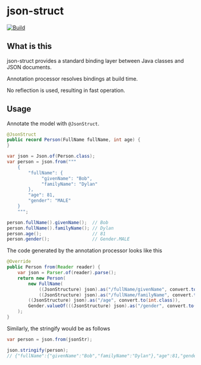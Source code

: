 # json-struct

[![Build](https://github.com/naotsugu/json-struct/actions/workflows/gradle-build.yml/badge.svg)](https://github.com/naotsugu/jpa-fluent-query/actions/workflows/gradle-build.yml)


## What is this

json-struct provides a standard binding layer between Java classes and JSON documents.

Annotation processor resolves bindings at build time.

No reflection is used, resulting in fast operation.


## Usage

Annotate the model with `@JsonStruct`.

```java
@JsonStruct
public record Person(FullName fullName, int age) {
}
```

```java
var json = Json.of(Person.class);
var person = json.from("""
    {
        "fullName": {
             "givenName": "Bob",
             "familyName": "Dylan"
        },
        "age": 81,
        "gender": "MALE"
    }
    """;

person.fullName().givenName();  // Bob
person.fullName().familyName(); // Dylan
person.age();                   // 81
person.gender();                // Gender.MALE
```


The code generated by the annotation processor looks like this

```java
@Override
public Person from(Reader reader) {
    var json = Parser.of(reader).parse();
    return new Person(
        new FullName(
            ((JsonStructure) json).as("/fullName/givenName", convert.to(String.class)),
            ((JsonStructure) json).as("/fullName/familyName", convert.to(String.class))),
        ((JsonStructure) json).as("/age", convert.to(int.class)),
        Gender.valueOf(((JsonStructure) json).as("/gender", convert.to(String.class)))
    );
}
```

Similarly, the stringify would be as follows

```java
var person = json.from(jsonStr);

json.stringify(person);
// {"fullName":{"givenName":"Bob","familyName":"Dylan"},"age":81,"gender":"MALE"}
```

